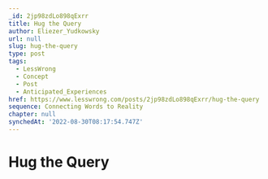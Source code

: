 ```yaml
---
_id: 2jp98zdLo898qExrr
title: Hug the Query
author: Eliezer_Yudkowsky
url: null
slug: hug-the-query
type: post
tags:
  - LessWrong
  - Concept
  - Post
  - Anticipated_Experiences
href: https://www.lesswrong.com/posts/2jp98zdLo898qExrr/hug-the-query
sequence: Connecting Words to Reality
chapter: null
synchedAt: '2022-08-30T08:17:54.747Z'
---
```


# Hug the Query
